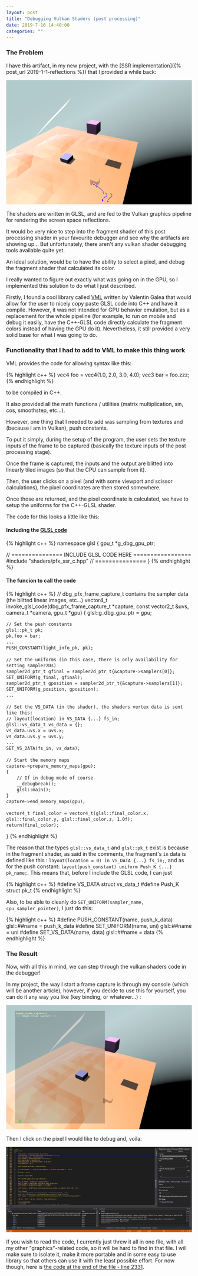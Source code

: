 ```yaml
---
layout: post
title: "Debugging Vulkan Shaders (post processing)"
date: 2019-7-16 14:40:00
categories: ""
---
```


### The Problem

I have this artifact, in my new project, with the [SSR implementation]({% post_url 2019-1-1-reflections %}) that I provided a while back:

![photo](/assets/Saska/SSR_Artifact.PNG)

The shaders are written in GLSL, and are fed to the Vulkan graphics pipeline for rendering the screen space reflections.

It would be very nice to step into the fragment shader of this post processing shader in your favourite debugger and see why the artifacts are showing up... But unfortunately, there aren't any vulkan shader debugging tools available quite yet.

An ideal solution, would be to have the ability to select a pixel, and debug the fragment shader that calculated its color.

I really wanted to figure out exactly what was going on in the GPU, so I implemented this solution to do what I just described. 

Firstly, I found a cool library called [VML](https://github.com/valentingalea/vml) written by Valentin Galea that would allow for the user to nicely copy paste GLSL code into C++ and have it compile. However, it was not intended for GPU behavior emulation, but as a replacement for the whole pipeline (for example, to run on mobile and debug it easily, have the C++-GLSL code directly calculate the fragment colors instead of having the GPU do it). Nevertheless, it still provided a very solid base for what I was going to do.

### Functionality that I had to add to VML to make this thing work

VML provides the code for allowing syntax like this:

{% highlight c++ %}
vec4 foo = vec4(1.0, 2.0, 3.0, 4.0);
vec3 bar = foo.zzz;
{% endhighlight %}

to be compiled in C++.

It also provided all the math functions / utilities (matrix multiplication, sin, cos, smoothstep, etc...).

However, one thing that I needed to add was sampling from textures and (because I am in Vulkan), push constants.

To put it simply, during the setup of the program, the user sets the texture inputs of the frame to be captured (basically the texture inputs of the post processing stage).

Once the frame is captured, the inputs and the output are blitted into linearly tiled images (so that the CPU can sample from it).

Then, the user clicks on a pixel (and with some viewport and scissor calculations), the pixel coordinates are then stored somewhere.

Once those are returned, and the pixel coordinate is calculated, we have to setup the uniforms for the C++-GLSL shader.

The code for this looks a little like this:

#### Including the [GLSL code](https://github.com/llGuy/Saska/blob/master/code/shaders/pfx_ssr.frag)

{% highlight c++ %}
namespace glsl
{
    gpu_t *g_dbg_gpu_ptr;
    
// =============== INCLUDE GLSL CODE HERE =================
#include "shaders/pfx_ssr_c.hpp"
// ===============
}
{% endhighlight %}

#### The funcion to call the code
{% highlight c++ %}
// dbg_pfx_frame_capture_t contains the sampler data (the blitted linear images, etc...)
vector4_t
invoke_glsl_code(dbg_pfx_frame_capture_t *capture, const vector2_t &uvs, camera_t *camera, gpu_t *gpu)
{
    glsl::g_dbg_gpu_ptr = gpu;

    // Set the push constants
    glsl::pk_t pk;
    pk.foo = bar;
    ...
    PUSH_CONSTANT(light_info_pk, pk);

    // Set the uniforms (in this case, there is only availability for setting sampler2Ds)
    sampler2d_ptr_t gfinal = sampler2d_ptr_t{&capture->samplers[0]};
    SET_UNIFORM(g_final, gfinal);
    sampler2d_ptr_t gposition = sampler2d_ptr_t{&capture->samplers[1]};
    SET_UNIFORM(g_position, gposition);
    ...
    
    // Set the VS_DATA (in the shader), the shaders vertex data is sent like this:
    // layout(location) in VS_DATA {...} fs_in;
    glsl::vs_data_t vs_data = {};
    vs_data.uvs.x = uvs.x;
    vs_data.uvs.y = uvs.y;
    ...
    SET_VS_DATA(fs_in, vs_data);

    // Start the memory maps
    capture->prepare_memory_maps(gpu);
    {
        // If in debug mode of course
        __debugbreak();
        glsl::main();
    }
    capture->end_memory_maps(gpu);

    vector4_t final_color = vector4_t(glsl::final_color.x, glsl::final_color.y, glsl::final_color.z, 1.0f);
    return(final_color);
}
{% endhighlight %}

The reason that the types `glsl::vs_data_t` and `glsl::pk_t` exist is because in the fragment shader, as said in the comments, the fragment's `in` data is defined like this : `layout(location = 0) in VS_DATA {...} fs_in;`, and as for the push constant: `layout(push_constant) uniform Push_K {...} pk_name;`. This means that, before I include the GLSL code, I can just

{% highlight c++ %}
#define VS_DATA struct vs_data_t
#define Push_K struct pk_t
{% endhighlight %}

Also, to be able to cleanly do `SET_UNIFORM(sampler_name, cpu_sampler_pointer)`, I just do this:

{% highlight c++ %}
#define PUSH_CONSTANT(name, push_k_data) glsl::##name = push_k_data
#define SET_UNIFORM(name, uni) glsl::##name = uni
#define SET_VS_DATA(name, data) glsl::##name = data
{% endhighlight %}

### The Result

Now, with all this in mind, we can step through the vulkan shaders code in the debugger!

In my project, the way I start a frame capture is through my console (which will be another article), however, if you decide to use this for yourself, you can do it any way you like (key binding, or whatever...) :

![photo](/assets/Saska/SSR_Begin_Frame_Capture.PNG)

Then I click on the pixel I would like to debug and, voila: 

![photo](/assets/Saska/SSR_In_Debugger.PNG)

If you wish to read the code, I currently just threw it all in one file, with all my other "graphics"-related code, so it will be hard to find in that file. I will make sure to isolate it, make it more portable and in some easy to use library so that others can use it with the least possible effort. For now though, here is [the code at the end of the file - line 2331](https://github.com/llGuy/Saska/blob/master/code/graphics.cpp).
